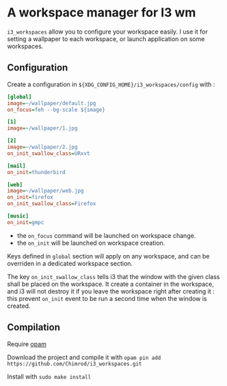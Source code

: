 # A workspace manager for I3 wm


`i3_workspaces` allow you to configure your workspace easily. I use it for
setting a wallpaper to each workspace, or launch application on some
workspaces.

## Configuration

Create a configuration in `${XDG_CONFIG_HOME}/i3_workspaces/config` with :

```ini
[global]
image=~/wallpaper/default.jpg
on_focus=feh --bg-scale ${image}

[1]
image=~/wallpaper/1.jpg

[2]
image=~/wallpaper/2.jpg
on_init_swallow_class=URxvt

[mail]
on_init=thunderbird

[web]
image=~/wallpaper/web.jpg
on_init=firefox
on_init_swallow_class=Firefox

[music]
on_init=gmpc
```

- the `on_focus` command will be launched on workspace change.
- the `on_init` will be launched on workspace creation.

Keys defined in `global` section will apply on any workspace, and can be
overriden in a dedicated workspace section.

The key `on_init_swallow_class` tells i3 that the window with the given class
shall be placed on the workspace. It create a container in the workspace,
and i3 will not destroy it if you leave the workspace right after creating it :
this prevent `on_init` event to be run a second time when the window is created.

## Compilation

Require [opam](http://opam.ocaml.org/)

Download the project and compile it with `opam pin add https://github.com/Chimrod/i3_workspaces.git`

Install with `sudo make install`
